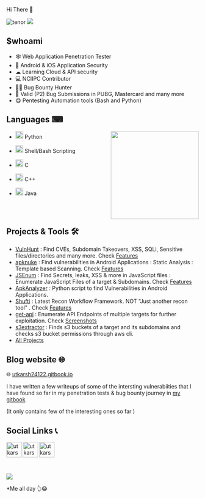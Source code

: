 Hi There 👋 

![tenor](https://user-images.githubusercontent.com/54320208/119721278-9a63e600-be88-11eb-8be0-6c1e6fe120f0.gif) <a href="https://github.com/utkarsh24122"> <img align="centre" src="https://github-readme-stats.vercel.app/api?username=utkarsh24122&show_icons=true&line_height=20&count_private=true&title_color=ffffff&text_color=c9cacc&icon_color=2bbc8a&bg_color=1d1f21" /> </a> 

<h2> $whoami </h2>

- 🕸 Web Application Penetration Tester
- 📱 Android & iOS Application Security
- ☁ Learning Cloud & API security
- 💻 NCIIPC Contributor
- 🐱‍👤 Bug Bounty Hunter
- 🐼 Valid (P2) Bug Submissions in PUBG, Mastercard and many more
- 😋 Pentesting Automation tools (Bash and Python)


### <h2> Languages ⌨ </h2> 

<img align="right" height="230" src="https://github-readme-stats.vercel.app/api/top-langs/?username=utkarsh24122&title_color=ffffff&text_color=c9cacc&icon_color=2bbc8a&bg_color=1d1f21&count_private=false" />

- <img src="https://img.icons8.com/color/48/000000/python.png" width="20" align="bottom" /> Python

- <img src="https://img.icons8.com/plasticine/100/000000/bash.png" width="20" align="bottom" /> Shell/Bash Scripting 

- <img src="https://img.icons8.com/color/48/000000/c-programming.png" width="20" align="bottom" /> C 

- <img src="https://img.icons8.com/color/48/000000/c-plus-plus-logo.png" width="20" align="bottom" /> C++  

- <img src="https://img.icons8.com/color/48/000000/java-coffee-cup-logo.png" width="20" align="bottom" /> Java
 

<br/><br/>
### <h2> Projects & Tools 🛠 </h2>  

- [VulnHunt](https://github.com/utkarsh24122/VulnHunt) : Find CVEs, Subdomain Takeovers, XSS, SQLi, Sensitive files/directories and many more. Check [Features](https://github.com/utkarsh24122/VulnHunt#features-)
- [apknuke](https://github.com/utkarsh24122/apknuke) : Find vulnerabilities in Android Applications : Static Analysis : Template based Scanning. Check [Features](https://github.com/utkarsh24122/apknuke#features-)
- [JSEnum](https://github.com/utkarsh24122/JSEnum) : Find Secrets, leaks, XSS & more in JavaScript files : Enumerate JavaScript Files of a target & Subdomains. Check [Features](https://github.com/utkarsh24122/JSEnum#features)
- [ApkAnalyzer](https://github.com/utkarsh24122/ApkAnalyzer) : Python script to find Vulnerabilities in Android Applications.
- [Shufti](https://github.com/utkarsh24122/Shufti) : Latest Recon Workflow Framework. NOT "Just another recon tool" . Check [Features](https://github.com/utkarsh24122/Shufti#features)
- [get-api](https://github.com/utkarsh24122/get-api) : Enumerate API Endpoints of multiple targets for further exploitation. Check [Screenshots](https://github.com/utkarsh24122/get-api#screenshots-)
- [s3extractor](https://github.com/utkarsh24122/s3extractor) : Finds s3 buckets of a target and its subdomains and checks s3 bucket permissions through aws cli.
- [All Projects](https://github.com/utkarsh24122?tab=repositories)

### <h2> Blog website 🌐</h2> 

🌐 [utkarsh24122.gitbook.io](https://utkarsh24122.gitbook.io)

I have written a few writeups of some of the intersting vulnerabiities that I have found so far in my penetration tests & bug bounty journey in [my gitbook](https://utkarsh24122.gitbook.io)

(It only contains few of the interesting ones so far )

### <h2> Social Links 📞 </h2> 


[<img align="left" alt="utkarsh24122 | Twitter" width="40px" src="https://img.icons8.com/fluent/48/000000/twitter.png" />][twitter]

[<img align="left" alt="utkarsh-sharma | LinkedIn" width="40px" src="https://img.icons8.com/color/48/000000/linkedin.png" />][linkedin]

[<img align="left" alt="utkarsh_2.4 | Instagram" width="40px" src="https://img.icons8.com/fluent/48/000000/instagram-new.png" />][instagram]


[twitter]: https://twitter.com/utkarsh24122
[instagram]: https://www.instagram.com/utkarsh_2.4/
[linkedin]: https://www.linkedin.com/in/utkarsh24122/


<br/><br/>
<br/><br/>
<p align="left">
  <img  src="https://user-images.githubusercontent.com/54320208/119717964-9f269b00-be84-11eb-8c12-35f96a09eb77.gif">
<p>*Me all day 👆😂</p>
